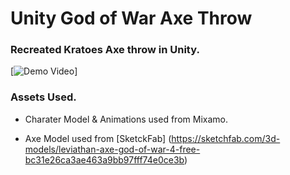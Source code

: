 # Unity God of War Axe Throw

### Recreated Kratoes Axe throw in Unity.

[![Demo Video](https://imgur.com/a/ABzHZAG)]

### Assets Used.

* Charater Model & Animations used from Mixamo.

* Axe Model used from [SketckFab] (https://sketchfab.com/3d-models/leviathan-axe-god-of-war-4-free-bc31e26ca3ae463a9bb97fff74e0ce3b)
